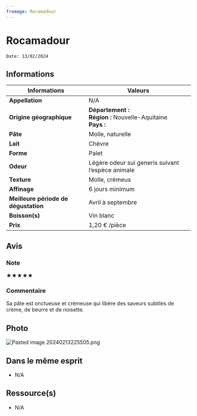 ```yaml
---
fromage: Rocamadour
---
```


# Rocamadour
```
Date: 13/02/2024
```
## Informations

| Informations | Valeurs |
| ---- | ---- |
| **Appellation** | N/A |
| **Origine géographique** | **Département :** <br>**Région :** Nouvelle-Aquitaine<br>**Pays :**   |
| **Pâte** | Molle, naturelle |
| **Lait** | Chèvre |
| **Forme** | Palet |
| **Odeur** | Légère odeur sui generis suivant l’espèce animale |
| **Texture** | Molle, crémeus |
| **Affinage** | 6 jours minimum |
| **Meilleure période de dégustation** | Avril à septembre |
| **Boisson(s)** | Vin blanc |
| **Prix** | 1,20 € /pièce |

## Avis
### Note
★★★★★
### Commentaire
Sa pâte est onctueuse et crémeuse qui libère des saveurs subtiles de crème, de beurre et de noisette.

## Photo
![Pasted image 20240213225505.png](./M%C3%A9dias/Pasted%20image%2020240213225505.png)

## Dans le même esprit
* N/A

## Ressource(s)
* N/A